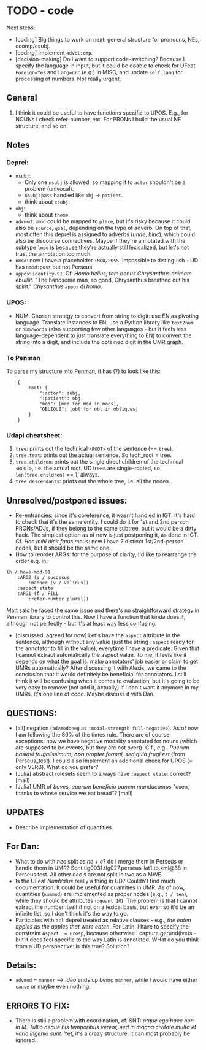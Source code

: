 # TODO - code

Next steps:
- [coding] Big things to work on next: general structure for pronouns, NEs, ccomp/csubj.
- [coding] Implement `advcl:cmp`.
- [decision-making] Do I want to support code-switching? Because I specify the language in input, but it could be doable
to check for UFeat `Foreign=Yes` and `Lang=grc` (e.g.) in MISC, and update `self.lang` for processing of numbers.
Not really urgent.

## General
1. I think it could be useful to have functions specific to UPOS. E.g., for NOUNs I check refer-number, etc.
For PRONs I build the usual NE structure, and so on.

## Notes

### Deprel:
- `nsubj`:
  - Only one `nsubj` is allowed, so mapping it to `actor` shouldn't be a problem (univocal).
  - `nsubj:pass` handled like `obj` -> `patient`.
  - think about `csubj`.
- `obj`:
  - think about `theme`.
- `advmod:lmod` could be mapped to `place`, but it's risky because it could also be `source`, `goal`, depending on the type of adverb.
On top of that, most often this deprel is assigned to adverbs (_unde_, _hinc_), which could also be discourse connectives.
Maybe if they're annotated with the subtype `lmod` is because they're actually still lexicalized, but let's not trust the annotation too much.
- `nmod`: now I have a placeholder `:MOD/POSS`. Impossible to distinguish - UD has `nmod:poss` but not Perseus.
- `appos`: `identity-91`.
Cf. _Homo bellus, tam bonus Chrysanthus animam ebulliit._ "The handsome man, so good, Chrysanthus breathed out his spirit."
_Chysanthus_ `appos` di _homo_.

### UPOS:
- NUM. Chosen strategy to convert from string to digit: use EN as pivoting language.
Translate instances to EN, use a Python library like `text2num` or `num2words` (also supporting few other languages -
but it feels less language-dependent to just translate everything to EN) to convert the string into a digit,
and include the obtained digit in the UMR graph.


### To Penman
To parse my structure into Penman, it has (?) to look like this:
```
    {
        root: {
            ":actor": subj,
            ":patient": obj,
            "mod": [mod for mod in mods],
            "OBLIQUE": [obl for obl in obliques]
        }
    }
```

### Udapi cheatsheet:
1. `tree`: prints out the technical `<ROOT>` of the sentence (== `tree`).
2. `tree.text`: prints out the actual sentence. So tech_root = tree.
3. `tree.children`: prints out the single direct children of the technical `<ROOT>`, i.e. the actual root.
UD trees are single-rooted, so `len(tree.children)` == 1, always.
4. `tree.descendants`: prints out the whole tree, i.e. all the nodes.


## Unresolved/postponed issues:
- Re-entrancies: since it's coreference, it wasn't handled in IGT. It's hard to check that it's the same entity.
I could do it for 1st and 2nd person PRONs/ADJs, if they belong to the same subtree, but it would be a dirty hack. 
The simplest option as of now is just postponing it, as done in IGT.
Cf. _Hoc mihi dicit fatus meus_: now I have 2 distinct 1st/2nd-person nodes, but it should be the same one.
- How to reorder ARGs: for the purpose of clarity, I'd like to rearrange the order e.g. in:

```
(h / have-mod-91
    :ARG2 (s / sucossus
        :manner (v / validus))
    :aspect state
    :ARG1 (f / FILL
        :refer-number plural)) 
```

Matt said he faced the same issue and there's no straightforward strategy in Penman library to control this.
Now I have a function that kinda does it, although not perfectly - but it's at least way less confusing.

- [discussed, agreed for now] Let's have the `aspect` attribute in the sentence, although without any value (just the
string `:aspect` ready for the annotator to fill in the value), everytime I have a predicate. Given that I cannot
extract automatically the aspect value.
To me, it feels like it depends on what the goal is: make annotators' job easier or claim to get UMRs automatically?
After discussing it with Alexis, we came to the conclusion that it would definitely be beneficial for annotators.
I still think it will be confusing when it comes to evaluation, but it's going to be very easy to remove (not add it, 
actually) if I don't want it anymore in my UMRs. It's one line of code. Maybe discuss it with Dan. 


## QUESTIONS:
- [all] negation (`advmod:neg` as `:modal-strength full-negative`). As of now I am following the 80% of the times rule.
There are of course exceptions: now we have negative modality annotated for nouns (which are supposed to be events, but
they are not overt).
C.f., e.g., _Puerum basiavi frugalissimum, **non** propter formal, sed quia frugi est_ (from Perseus_test).
I could also implement an additional check for UPOS (= only VERB). What do you prefer?
- [Julia] abstract rolesets seem to always have `:aspect state`: correct? [mail]
- [Julia] UMR of _boves, quorum beneficio panem manducamus_ "oxen, thanks to whose service we eat bread"? [mail]

## UPDATES
- Describe implementation of quantities.

## For Dan:
- What to do with _nec_ split as _ne_ + _c_? do I merge them in Perseus or handle them in UMR?
Sent tlg0031.tlg027.perseus-lat1.tb.xml@88 in Perseus test.
All other _nec_ s are not split in two as a MWE.
- Is the UFeat _NumValue_ really a thing in UD? Couldn't find much documentation. 
It could be useful for quantities in UMR.
As of now, quantities (`nummod`) are implemented as proper nodes (e.g., `t / ten`), while they should be attributes
(`:quant 10`). The problem is that I cannot extract the number itself if not on a lexical basis, but even so it'd be an
infinite list, so I don't think it's the way to go.
- Participles with `acl` deprel treated as relative clauses - e.g., _the eaten apples_ as _the apples that were eaten_.
For Latin, I have to specify the constraint `Aspect != Prosp`, because otherwise I capture gerund(ive)s - but it does
feel specific to the way Latin is annotated. WHat do you think from a UD perspective: is this true? Solution?


## Details:
- `advmod` = `manner` --> _ideo_ ends up being `manner`, while I would have either `cause` or maybe even nothing.

## ERRORS TO FIX:
- There is still a problem with coordination, cf. SNT:
_atque ego haec non in M. Tullio neque his temporibus vereor, sed in magna civitate multa et varia ingenia sunt._
Yet, it's a crazy structure, it can most probably be ignored.